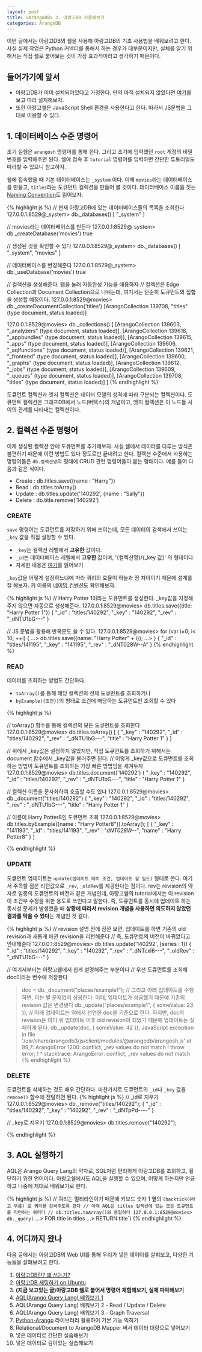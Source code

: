```yaml
---
layout: post
title: <ArangoDB> 3. 아랑고DB 사용해보기 
categories: ArangoDB
---
```

  
<div class="message">
이번 글에서는 아랑고DB의 쉘을 사용해 아랑고DB의 기초 사용법을 배워보려고 한다. 사실 실제 작업은 Python 커넥터를 통해서 하는 경우가 대부분이지만, 실체를 알기 위해서는 직접 쉘로 붙어보는 것이 가장 효과적이라고 생각하기 때문이다.
</div>

## 들어가기에 앞서
  - 아랑고DB가 이미 설치되어있다고 가정한다. 만약 아직 설치되지 않았다면 [여기](https://ud803.github.io/arangodb/2021/11/02/ArangoDB-2/)를 보고 따라 설치해보자.
  - 또한 아랑고쉘은 JavaScript Shell 환경을 사용한다고 한다. 따라서 JS문법을 그대로 이용할 수 있다.
  
## 1. 데이터베이스 수준 명령어
  초기 실행은 `arangosh` 명령어를 통해 한다. 그리고 초기에 입력했던 `root` 계정의 비밀번호를 입력해주면 된다. 
  쉘에 접속 후 `tutorial` 명령어를 입력하면 간단한 튜토리얼도 따라할 수 있으니 참고하자.
  
  쉘에 접속했을 때 기본 데이터베이스는 `_system` 이다. 이제 `movies`라는 데이터베이스를 만들고, `titles`라는 도큐먼트 컬렉션을 만들어 볼 것이다.
  데이터베이스 이름을 짓는 [Naming Convention](https://www.arangodb.com/docs/stable/data-modeling-naming-conventions-database-names.html)도 읽어보자.
  
{% highlight js %}
// 현재 아랑고DB에 있는 데이터베이스들의 목록을 조회한다 
127.0.0.1:8529@_system> db._databases()
[ 
  "_system" 
]

// movies라는 데이터베이스를 만든다
127.0.0.1:8529@_system> db._createDatabase('movies')
true

// 생성된 것을 확인할 수 있다
127.0.0.1:8529@_system> db._databases()
[ 
  "_system", 
  "movies" 
]

// 데이터베이스를 변경해준다
127.0.0.1:8529@_system> db._useDatabase('movies')
true

// 컬렉션을 생성해준다. 탭을 눌러 자동완성 기능을 애용하자
// 컬렉션은 Edge Collection과 Document Collection으로 나뉘는데, 여기서는 단순히 도큐먼트의 집합을 생성할 예정이다.
127.0.0.1:8529@movies> db._createDocumentCollection('titles')
[ArangoCollection 139708, "titles" (type document, status loaded)]

127.0.0.1:8529@movies> db._collections()
[ 
  [ArangoCollection 139603, "_analyzers" (type document, status loaded)], 
  [ArangoCollection 139618, "_appbundles" (type document, status loaded)], 
  [ArangoCollection 139615, "_apps" (type document, status loaded)], 
  [ArangoCollection 139606, "_aqlfunctions" (type document, status loaded)], 
  [ArangoCollection 139621, "_frontend" (type document, status loaded)], 
  [ArangoCollection 139600, "_graphs" (type document, status loaded)], 
  [ArangoCollection 139612, "_jobs" (type document, status loaded)], 
  [ArangoCollection 139609, "_queues" (type document, status loaded)], 
  [ArangoCollection 139708, "titles" (type document, status loaded)] 
]
{% endhighlight %}

도큐먼트 컬렉션과 엣지 컬렉션은 데이터 모델의 성격에 따라 구분되는 컬렉션이다. 도큐먼트 컬렉션은 그래프DB에서 노드(버텍스)의 개념이고, 엣지 컬렉션은 이 노드들 사이의 관계를 나타내는 컬렉션이다.

## 2. 컬렉션 수준 명령어
이제 생성된 컬렉션 안에 도큐먼트를 추가해보자. 사실 쉘에서 데이터를 다루는 방식은 불편하기 때문에 이런 방법도 있다 정도로만 끝내려고 한다.
컬렉션 수준에서 사용하는 명령어들은 `db.컬렉션명`의 형태에 CRUD 관련 명령어들이 붙는 형태이다.
예를 들어 다음과 같은 식이다.
  - Create : db.titles.save({name : "Harry"})
  - Read : db.titles.toArray()
  - Update : db.titles.update('140292', {name : "Sally"})
  - Delete : db.title.remove('140292')
  
### CREATE 
`save` 명령어는 도큐먼트를 저장하기 위해 쓰이는데, 모든 데이터의 검색에서 쓰이는 `_key` 값을 직접 설정할 수 있다.
- `_key`는 컬렉션 레벨에서 **고유한** 값이다.
- `_id`는 데이터베이스 레벨에서 **고유한** 값이며, '{컬렉션명}/{_key 값}' 의 형태이다.
- 자세한 내용은 [여기](https://www.arangodb.com/docs/stable/appendix-glossary.html#document-revision)를 읽어보기
  
`_key`값을 어떻게 설정하느냐에 따라 쿼리의 효율이 하늘과 땅 차이이기 때문에 설계를 잘 해보자. 키 이름의 [네이밍 컨벤션](https://www.arangodb.com/docs/stable/data-modeling-naming-conventions-document-keys.html)도 확인해보자.
 
 {% highlight js %}
// Harry Potter 1이라는 도큐먼트를 생성한다. _key값을 지정해주지 않으면 자동으로 생성해준다.
127.0.0.1:8529@movies> db.titles.save({title: "Harry Potter 1"})
{ 
  "_id" : "titles/140292", 
  "_key" : "140292", 
  "_rev" : "_dNTU1bG---" 
}

// JS 문법을 활용해 반복문도 쓸 수 있다.
127.0.0.1:8529@movies> for (var i=0; i< 10; ++i) {
...> db.titles.save({name: "Harry Potter" + i});
...> }
{ 
  "_id" : "titles/141195", 
  "_key" : "141195", 
  "_rev" : "_dNT028W--A" 
}
{% endhighlight %}

### READ
데이터를 조회하는 방법도 간단하다.
  - `toArray()`를 통해 해당 컬렉션의 전체 도큐먼트를 조회하거나
  - `byExample({조건})`의 형태로 조건에 해당하는 도큐먼트만 조회할 수 있다
  
 {% highlight js %}

// toArray() 함수를 통해 컬렉션의 모든 도큐먼트를 조회한다
127.0.0.1:8529@movies> db.titles.toArray()
[ 
  { 
    "_key" : "140292", 
    "_id" : "titles/140292", 
    "_rev" : "_dNTU1bG---", 
    "title" : "Harry Potter 1" 
  } 
]

// 위에서 _key값은 설정하지 않았지만, 직접 도큐먼트를 조회하기 위해서는 document 함수에서 _key값을 불러주면 된다.
// 이렇게 _key값으로 도큐먼트를 조회하는 방법이 도큐먼트를 조회하는 가장 빠른 방법임을 새겨두자
127.0.0.1:8529@movies> db.titles.document('140292')
{ 
  "_key" : "140292", 
  "_id" : "titles/140292", 
  "_rev" : "_dNTU1bG---", 
  "title" : "Harry Potter 1" 
}

// 컬렉션 이름을 문자화하여 호출할 수도 있다
127.0.0.1:8529@movies> db._document("titles/140292")
{ 
  "_key" : "140292", 
  "_id" : "titles/140292", 
  "_rev" : "_dNTU1bG---", 
  "title" : "Harry Potter 1" 
}
 
// 이름이 Harry Potter8인 도큐먼트 조회
127.0.0.1:8529@movies> db.titles.byExample({name : "Harry Potter8"}).toArray();
[ 
  { 
    "_key" : "141193", 
    "_id" : "titles/141193", 
    "_rev" : "_dNT028W--_", 
    "name" : "Harry Potter8" 
  } 
]

{% endhighlight %}

### UPDATE
도큐먼트 업데이트는 `update(업데이트 매치 조건, 업데이트 할 필드)` 형태로 쓴다. 여기서 주목할 점은 리턴값으로 `_rev`, `_oldRev`를 제공한다는 점이다. 
rev는 revision의 약자로 일종의 도큐먼트의 버전과 같은 개념인데, 아랑고쉘의 tutorial에서는 이 revision 이 조건부 수정을 위한 용도로 쓰인다고 말한다. 즉, 도큐먼트를 동시에 업데이트 하는 동시성 문제가 발생했을 때 **상황에 따라서 revision 개념을 사용하면 의도하지 않았던 결과를 막을 수 있다**는 개념인 것 같다. 
 
 {% highlight js %}
// revision 설명 전에 잠깐 보면, 업데이트를 하면 기존의 old revision과 새롭게 바뀐 revision을 리턴해준다
// 즉, 도큐먼트의 버전이 바뀌었다고 안내해준다
127.0.0.1:8529@movies> db.titles.update('140292', {series : 1})
{ 
  "_id" : "titles/140292", 
  "_key" : "140292", 
  "_rev" : "_dNTcxl6---", 
  "_oldRev" : "_dNTU1bG---" 
}
  
// 여기서부터는 아랑고쉘에서 쉽게 설명해주는 부분이다
// 우선 도큐먼트를 조회해 doc이라는 변수에 저장한다
 > doc = db._document("places/example1");
// 그리고 아래 업데이트를 수행하면, 이는 별 문제없이 성공한다. 이때, 업데이트가 성공했기 때문에 기존의 revision 값은 변경됐다 
> db._update("places/example1", { someValue: 23 });
// 아래 업데이트는 위에서 선언한 doc을 기준으로 한다. 하지만, doc의 revision은 이미 위 업데이트 이후 old revision이 되었기 때문에 업데이트는 실패하게 된다. 
> db._update(doc, { someValue: 42 });
JavaScript exception in file '/usr/share/arangodb3/js/client/modules/@arangodb/arangosh.js' at 99,7: ArangoError 1200: conflict, _rev values do not match
!      throw error;
!      ^
stacktrace: ArangoError: conflict, _rev values do not match
{% endhighlight %}

### DELETE
도큐먼트를 삭제하는 것도 매우 간단하다. 마찬가지로 도큐먼트의 `_id`나 `_key` 값을 `remove()` 함수에 전달하면 된다.
{% highlight js %}
// _id로 지우기
127.0.0.1:8529@movies> db._remove("titles/140292");
{ 
  "_id" : "titles/140292", 
  "_key" : "140292", 
  "_rev" : "_dNTpPd----" 
}
  
// _key로 지우기
127.0.0.1:8529@movies> db.titles.remove("140292");
  
{% endhighlight %}

## 3. AQL 실행하기
AQL은 Arango Query Lang의 약자로, SQL처럼 편리하게 아랑고DB를 조회하고, 횡단하기 위한 언어이다. 아랑고쉘에서도 AQL을 실행할 수 있으며, 어떻게 하는지만 언급하고 나중에 제대로 배워보기로 한다.
  
{% highlight js %}
// 쿼리는 멀티라인이기 때문에 키보드 숫자 1 옆의 `(backtick이라고 부름) 로 쿼리를 감싸주도록 한다
// 아래 AQL은 titles 컬렉션에 있는 모든 도큐먼트를 리턴하는 쿼리다
// db.titles.toArray()와 동일하다
127.0.0.1:8529@movies> db._query(`
...> FOR title in titles
...> RETURN title`)
{% endhighlight %}

## 4. 어디까지 왔나
다음 글에서는 아랑고DB의 Web UI를 통해 우리가 넣은 데이터를 살펴보고, 다양한 기능들을 살펴보려고 한다.

1. [아랑고DB란? 왜 쓰는가?](https://ud803.github.io/arangodb/2021/10/31/ArangoDB-1-%EC%95%84%EB%9E%91%EA%B3%A0DB-%EC%95%8C%EC%95%84%EB%B3%B4%EA%B8%B0/)
2. [아랑고DB 세팅하기 on Ubuntu](https://ud803.github.io/arangodb/2021/11/02/ArangoDB-2-%EC%95%84%EB%9E%91%EA%B3%A0DB-%EC%84%B8%ED%8C%85%ED%95%98%EA%B8%B0-on-Ubuntu/)
3. **(지금 보고있는 글)아랑고DB 쉘로 붙어서 명령어 체험해보기, 실체 파악해보기**
4. [AQL(Arango Query Lang) 배워보기 1](https://ud803.github.io/arangodb/2021/11/07/ArangoDB-4-AQL-%EB%B0%B0%EC%9B%8C%EB%B3%B4%EA%B8%B0-1/)
5. AQL(Arango Query Lang) 배워보기 2 - Read / Update / Delete
6. AQL(Arango Query Lang) 배워보기 3 - Graph Traversal
7. [Python-Arango](https://github.com/ArangoDB-Community/python-arango) 라이브러리 활용하여 기본 기능 익히기
8. Relational/Document to ArangoDB Mapper 써서 데이터 대량으로 넣어보기
9. 넣은 데이터로 간단한 실습해보기
10. 넣은 데이터로 깊이있는 실습해보기
